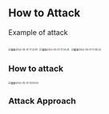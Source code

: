 ## How to Attack

 Example of attack

<img src="/Users/hanyixiao/Library/Application Support/typora-user-images/截屏2022-05-01 17.33.10.png" alt="截屏2022-05-01 17.33.10" style="zoom:33%;" />

<img src="/Users/hanyixiao/Library/Application Support/typora-user-images/截屏2022-05-01 17.34.25.png" alt="截屏2022-05-01 17.34.25" style="zoom:33%;" />

<img src="/Users/hanyixiao/Library/Application Support/typora-user-images/截屏2022-05-01 17.36.22.png" alt="截屏2022-05-01 17.36.22" style="zoom:33%;" />

 ### How to attack

<img src="/Users/hanyixiao/Library/Application Support/typora-user-images/截屏2022-05-01 19.04.52.png" alt="截屏2022-05-01 19.04.52" style="zoom:33%;" />

### Attack Approach

